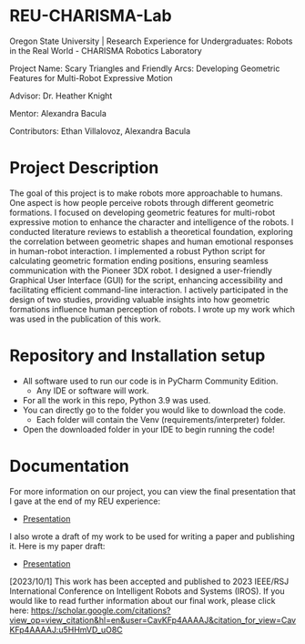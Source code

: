 # REU-CHARISMA-Lab

Oregon State University | Research Experience for Undergraduates: Robots in the Real World - CHARISMA Robotics Laboratory

Project Name: Scary Triangles and Friendly Arcs: Developing Geometric Features for Multi-Robot Expressive Motion

Advisor: Dr. Heather Knight

Mentor: Alexandra Bacula

Contributors: Ethan Villalovoz, Alexandra Bacula

# Project Description 

The goal of this project is to make robots more approachable to humans. One aspect is how people perceive robots through different geometric formations. I focused on developing geometric features for multi-robot expressive motion to enhance the character and intelligence of the robots. I conducted literature reviews to establish a theoretical foundation, exploring the correlation between geometric shapes and human emotional responses in human-robot interaction. I implemented a robust Python script for calculating geometric formation ending positions, ensuring seamless communication with the Pioneer 3DX robot. I designed a user-friendly Graphical User Interface (GUI) for the script, enhancing accessibility and facilitating efficient command-line interaction. I actively participated in the design of two studies, providing valuable insights into how geometric formations influence human perception of robots. I wrote up my work which was used in the publication of this work.

# Repository and Installation setup

- All software used to run our code is in PyCharm Community Edition.
  - Any IDE or software will work.
- For all the work in this repo, Python 3.9 was used.
- You can directly go to the folder you would like to download the code.
  - Each folder will contain the Venv (requirements/interpreter) folder.
- Open the downloaded folder in your IDE to begin running the code!

# Documentation 

For more information on our project, you can view the final presentation that I gave at the end of my REU experience:

- [Presentation](documents/presentation.pdf)

I also wrote a draft of my work to be used for writing a paper and publishing it. Here is my paper draft:

- [Presentation](documents/presentation.pdf)

[2023/10/1] This work has been accepted and published to 2023 IEEE/RSJ International Conference on Intelligent Robots and Systems (IROS). If you would like to read further information about our final work, please click here: https://scholar.google.com/citations?view_op=view_citation&hl=en&user=CavKFp4AAAAJ&citation_for_view=CavKFp4AAAAJ:u5HHmVD_uO8C
